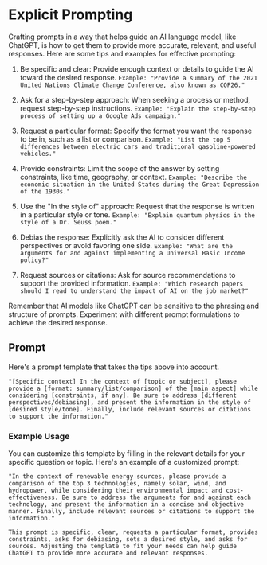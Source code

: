 # Explicit Prompting #

Crafting prompts in a way that helps guide an AI language model, like ChatGPT, is how to get them to provide more accurate, relevant, and useful responses. Here are some tips and examples for effective prompting:

1. Be specific and clear: Provide enough context or details to guide the AI toward the desired response.
`Example: "Provide a summary of the 2021 United Nations Climate Change Conference, also known as COP26."`

2. Ask for a step-by-step approach: When seeking a process or method, request step-by-step instructions.
`Example: "Explain the step-by-step process of setting up a Google Ads campaign."`

3. Request a particular format: Specify the format you want the response to be in, such as a list or comparison.
`Example: "List the top 5 differences between electric cars and traditional gasoline-powered vehicles."`

4. Provide constraints: Limit the scope of the answer by setting constraints, like time, geography, or context.
`Example: "Describe the economic situation in the United States during the Great Depression of the 1930s."`

5. Use the "In the style of" approach: Request that the response is written in a particular style or tone.
`Example: "Explain quantum physics in the style of a Dr. Seuss poem."`

6. Debias the response: Explicitly ask the AI to consider different perspectives or avoid favoring one side.
`Example: "What are the arguments for and against implementing a Universal Basic Income policy?"`

7. Request sources or citations: Ask for source recommendations to support the provided information.
`Example: "Which research papers should I read to understand the impact of AI on the job market?"`

Remember that AI models like ChatGPT can be sensitive to the phrasing and structure of prompts. Experiment with different prompt formulations to achieve the desired response.

## Prompt ##

Here's a prompt template that takes the tips above into account.

```
"[Specific context] In the context of [topic or subject], please provide a [format: summary/list/comparison] of the [main aspect] while considering [constraints, if any]. Be sure to address [different perspectives/debiasing], and present the information in the style of [desired style/tone]. Finally, include relevant sources or citations to support the information."
```

### Example Usage ###

You can customize this template by filling in the relevant details for your specific question or topic. Here's an example of a customized prompt:

```
"In the context of renewable energy sources, please provide a comparison of the top 3 technologies, namely solar, wind, and hydropower, while considering their environmental impact and cost-effectiveness. Be sure to address the arguments for and against each technology, and present the information in a concise and objective manner. Finally, include relevant sources or citations to support the information."

This prompt is specific, clear, requests a particular format, provides constraints, asks for debiasing, sets a desired style, and asks for sources. Adjusting the template to fit your needs can help guide ChatGPT to provide more accurate and relevant responses.
```
